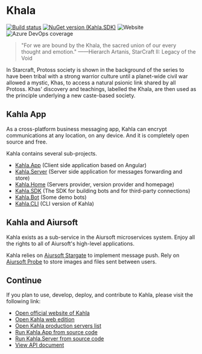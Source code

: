 # Khala

[![Build status](https://aiursoft.visualstudio.com/Star/_apis/build/status/Kahla%20Server%20Build)](https://aiursoft.visualstudio.com/Star/_build/latest?definitionId=6)
[![NuGet version (Kahla.SDK)](https://img.shields.io/nuget/v/Kahla.SDK.svg?style=flat-square)](https://www.nuget.org/packages/Kahla.SDK/)
![Website](https://img.shields.io/website?url=https%3A%2F%2Fwww.kahla.app)
![Azure DevOps coverage](https://img.shields.io/azure-devops/coverage/aiursoft/Star/6)

>"For we are bound by the Khala, the sacred union of our every thought and emotion."
>——Hierarch Artanis, StarCraft II: Legacy of the Void

In Starcraft, Protoss society is shown in the background of the series to have been tribal with a strong warrior culture until a planet-wide civil war allowed a mystic, Khas, to access a natural psionic link shared by all Protoss. Khas' discovery and teachings, labelled the Khala, are then used as the principle underlying a new caste-based society.  

## Kahla App

As a cross-platform business messaging app, Kahla can encrypt communications at any location, on any device. And it is completely open source and free.

Kahla contains several sub-projects.

* [Kahla.App](https://github.com/AiursoftWeb/Kahla.App) (Client side application based on Angular)
* [Kahla.Server](https://github.com/AiursoftWeb/Kahla/tree/dev/Kahla.Server) (Server side application for messages forwarding and store)
* [Kahla.Home](https://github.com/AiursoftWeb/Kahla/tree/dev/Kahla.Home) (Servers provider, version provider and homepage)
* [Kahla.SDK](https://github.com/AiursoftWeb/Kahla/tree/dev/Kahla.SDK) (The SDK for building bots and for third-party connections)
* [Kahla.Bot](https://github.com/AiursoftWeb/Kahla/tree/dev/Kahla.Bot) (Some demo bots)
* [Kahla.CLI](https://github.com/AiursoftWeb/Kahla/tree/dev/Kahla.Bot) (CLI version of Kahla)

## Kahla and Aiursoft

Kahla exists as a sub-service in the Aiursoft microservices system. Enjoy all the rights to all of Aiursoft's high-level applications.

Kahla relies on [Aiursoft Stargate](../Stargate/What%20is%20Stargate.md) to implement message push. Rely on [Aiursoft Probe](../Integrated%20Website/Getting%20Started.md) to store images and files sent between users.

## Continue

If you plan to use, develop, deploy, and contribute to Kahla, please visit the following link:

* [Open official website of Kahla](https://www.kahla.app)
* [Open Kahla web edition](https://web.kahla.app)
* [Open Kahla production servers list](https://www.kahla.app/servers)
* [Run Kahla.App from source code](https://github.com/AiursoftWeb/Kahla.App)
* [Run Kahla.Server from source code](https://github.com/AiursoftWeb/Kahla/tree/dev/Kahla.Server)
* [View API document](./Design.md)
